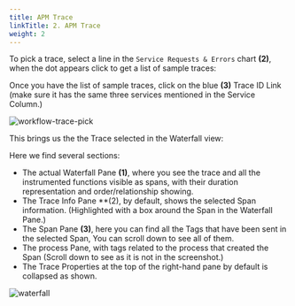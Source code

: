 ```yaml
---
title: APM Trace
linkTitle: 2. APM Trace
weight: 2
---
```


To pick a trace, select a line in the `Service Requests & Errors` chart **(2)**, when the dot appears click to get a list of sample traces:

Once you have the list of sample traces, click on the blue **(3)** Trace ID Link (make sure it has the same three services mentioned in the Service Column.)

![workflow-trace-pick](../../images/selecting-a-trace.png)

This brings us the the Trace selected in the Waterfall view:

Here we find several sections:  

* The actual Waterfall Pane **(1)**, where you see the trace and all the instrumented functions visible as spans, with their duration representation and order/relationship showing.
* The Trace Info Pane  **(2),  by default, shows the selected Span information. (Highlighted with a box around the Span in the Waterfall Pane.)
* The Span Pane **(3)**,   here you can find all the Tags that have been sent in the selected Span, You can scroll down to see all of them.
* The process Pane, with tags related to the process that created the Span (Scroll down to see as it is not in the screenshot.)
* The Trace Properties at the top of the right-hand pane by default is collapsed as shown.

![waterfall](../../images/waterfall-view.png)
